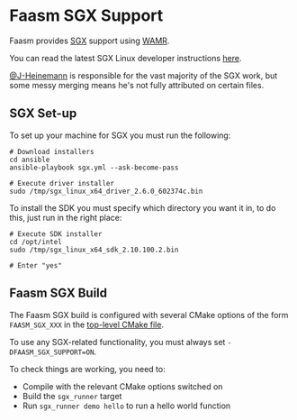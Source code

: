 # Faasm SGX Support

Faasm provides 
[SGX](https://software.intel.com/content/www/us/en/develop/topics/software-guard-extensions.html) support using [WAMR](https://github.com/bytecodealliance/wasm-micro-runtime).

You can read the latest SGX Linux developer instructions 
[here](https://download.01.org/intel-sgx/latest/linux-latest/docs/Intel_SGX_Developer_Guide.pdf).

[@J-Heinemann](https://github.com/J-Heinemann) is responsible for the vast majority of the SGX work, 
but some messy merging means he's not fully attributed on certain files. 

## SGX Set-up

To set up your machine for SGX you must run the following:

```
# Download installers
cd ansible
ansible-playbook sgx.yml --ask-become-pass

# Execute driver installer
sudo /tmp/sgx_linux_x64_driver_2.6.0_602374c.bin
```

To install the SDK you must specify which directory you want it in, to do this, 
just run in the right place:

```
# Execute SDK installer  
cd /opt/intel
sudo /tmp/sgx_linux_x64_sdk_2.10.100.2.bin

# Enter "yes" 
```

## Faasm SGX Build

The Faasm SGX build is configured with several CMake options of the form `FAASM_SGX_XXX` in the 
[top-level CMake file](../CMakeLists.txt). 

To use any SGX-related functionality, you must always set `-DFAASM_SGX_SUPPORT=ON`.

To check things are working, you need to:

- Compile with the relevant CMake options switched on
- Build the `sgx_runner` target
- Run `sgx_runner demo hello` to run a hello world function
